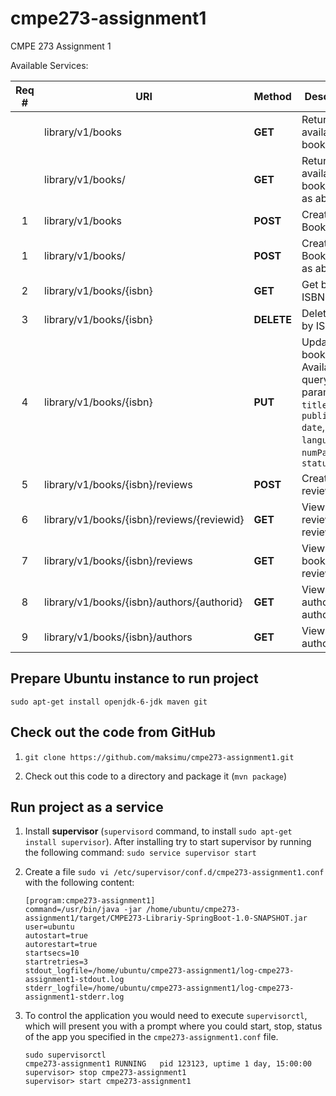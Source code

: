 cmpe273-assignment1
===================

CMPE 273 Assignment 1



Available Services:

Req #  | URI                                                | Method        |Description
:-----:|----------------------------------------------------|---------------|-------------------------------
       | library/v1/books                                   | **GET**       |Returns all available books
       | library/v1/books/                                  | **GET**       |Returns all available books (same as above)
1      | library/v1/books                                   | **POST**      |Create new Book
1      | library/v1/books/                                  | **POST**      |Create new Book (Save as above)
2      | library/v1/books/{isbn}                            | **GET**       |Get book by ISBN
3      | library/v1/books/{isbn}                            | **DELETE**    |Delete book by ISBN
4      | library/v1/books/{isbn}                            | **PUT**       |Update a book. Available query parameteres: `title`, `publication-date`, `language`, `numPage`, and `status`
5      | library/v1/books/{isbn}/reviews                    | **POST**      |Create book review
6      | library/v1/books/{isbn}/reviews/{reviewid}         | **GET**       |View book review by review id
7      | library/v1/books/{isbn}/reviews                    | **GET**       |View all book reviews
8      | library/v1/books/{isbn}/authors/{authorid}         | **GET**       |View book author by author id
9      | library/v1/books/{isbn}/authors                    | **GET**       |View all authors


Prepare Ubuntu instance to run project
---------------------------------------
`sudo apt-get install openjdk-6-jdk maven git`

Check out the code from GitHub
------------------------------
1. `git clone https://github.com/maksimu/cmpe273-assignment1.git`

2. Check out this code to a directory and package it (`mvn package`)


Run project as a service
------------------------

1. Install **supervisor** (`supervisord` command, to install `sudo apt-get install supervisor`). After installing try to start supervisor by running the following command: `sudo service supervisor start`

2. Create a file `sudo vi /etc/supervisor/conf.d/cmpe273-assignment1.conf` with the following content:
	```
	[program:cmpe273-assignment1]
	command=/usr/bin/java -jar /home/ubuntu/cmpe273-assignment1/target/CMPE273-Librariy-SpringBoot-1.0-SNAPSHOT.jar
	user=ubuntu
	autostart=true
	autorestart=true
	startsecs=10
	startretries=3
	stdout_logfile=/home/ubuntu/cmpe273-assignment1/log-cmpe273-assignment1-stdout.log
	stderr_logfile=/home/ubuntu/cmpe273-assignment1/log-cmpe273-assignment1-stderr.log

3. To control the application you would need to execute `supervisorctl`, which will present you with a prompt where you could start, stop, status of the app you specified in the `cmpe273-assignment1.conf` file.
	```
	sudo supervisorctl
	cmpe273-assignment1 RUNNING   pid 123123, uptime 1 day, 15:00:00
	supervisor> stop cmpe273-assignment1
	supervisor> start cmpe273-assignment1

	






